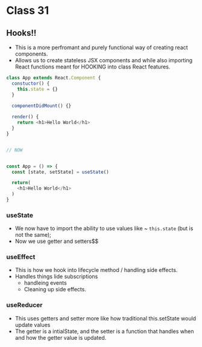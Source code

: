 # Class 31

## Hooks!!

- This is a more perfromant and purely functional way of creating react components.
- Allows us to create stateless JSX components and while also importing React functions meant for HOOKING into class React features.

```js
class App extends React.Component {
  constuctor() {
    this.state = {}
  }
 
  componentDidMount() {}

  render() {
    return <h1>Hello World</h1>
  }
}


// NOW


const App = () => {
  const [state, setState] = useState()

  return(
    <h1>Hello World</h1>
  )
}
```

### useState

- We now have to import the ability to use values like ~ `this.state` (but is not the same);
- Now we use getter and setters$$

### useEffect

- This is how we hook into lifecycle method / handling side effects.
- Handles things lide subscriptions
  - handleing events
  - Cleaning up side effects.

### useReducer

- This uses getters and setter more like how traditional this.setState would update values
- The getter is a intialState, and the setter is a function that handles when and how the getter value is updated.